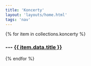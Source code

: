 ```yaml
---
title: 'Koncerty'
layout: 'layouts/home.html'
tags: 'nav'
---
```


{% for item in collections.koncerty %}
  <h3>--- <a href="{{ item.url }}">{{ item.data.title }}</a></h3>
{% endfor %}
